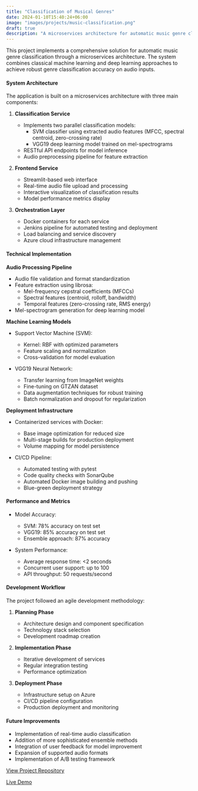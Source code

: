 ```yaml
---
title: "Classification of Musical Genres"
date: 2024-01-10T15:40:24+06:00
image: "images/projects/music-classification.png"
draft: true
description: "A microservices architecture for automatic music genre classification using machine learning and deep learning approaches"
---
```


This project implements a comprehensive solution for automatic music genre classification through a microservices architecture. The system combines classical machine learning and deep learning approaches to achieve robust genre classification accuracy on audio inputs.

#### System Architecture

The application is built on a microservices architecture with three main components:

1. **Classification Service**
   - Implements two parallel classification models:
     - SVM classifier using extracted audio features (MFCC, spectral centroid, zero-crossing rate)
     - VGG19 deep learning model trained on mel-spectrograms
   - RESTful API endpoints for model inference
   - Audio preprocessing pipeline for feature extraction

2. **Frontend Service**
   - Streamlit-based web interface
   - Real-time audio file upload and processing
   - Interactive visualization of classification results
   - Model performance metrics display

3. **Orchestration Layer**
   - Docker containers for each service
   - Jenkins pipeline for automated testing and deployment
   - Load balancing and service discovery
   - Azure cloud infrastructure management

#### Technical Implementation

**Audio Processing Pipeline**
- Audio file validation and format standardization
- Feature extraction using librosa:
  - Mel-frequency cepstral coefficients (MFCCs)
  - Spectral features (centroid, rolloff, bandwidth)
  - Temporal features (zero-crossing rate, RMS energy)
- Mel-spectrogram generation for deep learning model

**Machine Learning Models**
- Support Vector Machine (SVM):
  - Kernel: RBF with optimized parameters
  - Feature scaling and normalization
  - Cross-validation for model evaluation
  
- VGG19 Neural Network:
  - Transfer learning from ImageNet weights
  - Fine-tuning on GTZAN dataset
  - Data augmentation techniques for robust training
  - Batch normalization and dropout for regularization

**Deployment Infrastructure**
- Containerized services with Docker:
  - Base image optimization for reduced size
  - Multi-stage builds for production deployment
  - Volume mapping for model persistence
  
- CI/CD Pipeline:
  - Automated testing with pytest
  - Code quality checks with SonarQube
  - Automated Docker image building and pushing
  - Blue-green deployment strategy

#### Performance and Metrics

- Model Accuracy:
  - SVM: 78% accuracy on test set
  - VGG19: 85% accuracy on test set
  - Ensemble approach: 87% accuracy

- System Performance:
  - Average response time: <2 seconds
  - Concurrent user support: up to 100
  - API throughput: 50 requests/second

#### Development Workflow

The project followed an agile development methodology:

1. **Planning Phase**
   - Architecture design and component specification
   - Technology stack selection
   - Development roadmap creation

2. **Implementation Phase**
   - Iterative development of services
   - Regular integration testing
   - Performance optimization

3. **Deployment Phase**
   - Infrastructure setup on Azure
   - CI/CD pipeline configuration
   - Production deployment and monitoring

#### Future Improvements

- Implementation of real-time audio classification
- Addition of more sophisticated ensemble methods
- Integration of user feedback for model improvement
- Expansion of supported audio formats
- Implementation of A/B testing framework

[View Project Repository](https://github.com/yourusername/music-classification)

[Live Demo](https://your-demo-url.com)